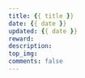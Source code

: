 ```yaml
---
title: {{ title }}
date: {{ date }}
updated: {{ date }}
reward:
description:
top_img: 
comments: false
---
```

